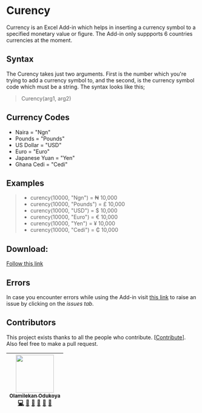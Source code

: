# Curency
Currency is an Excel Add-in which helps in inserting a currency symbol to a specified monetary value or figure. The Add-in only suppports 6 countries currencies at the moment.

## Syntax
The Curency takes just two arguments. First is the number which you're trying to add a currency symbol to, and the second, is the currency symbol code which must be a string.
The syntax looks like this;

> Curency(arg1, arg2)

## Currency Codes
*  Naira = "Ngn"
*  Pounds = "Pounds"
*  US Dollar = "USD"
*  Euro = "Euro"
*  Japanese Yuan = "Yen"
*  Ghana Cedi = "Cedi"

## Examples
> * curency(10000, "Ngn") = ₦ 10,000
> * curency(10000, "Pounds") = £ 10,000
> * curency(10000, "USD") = $ 10,000
> * curency(10000, "Euro") = € 10,000
> * curency(10000, "Yen") = ¥ 10,000
> * curency(10000, "Cedi") = ₵ 10,000

## Download:
[<p>Follow this link</p>](https://excelntw.herokuapp.com/)

## Errors
In case you encounter errors while using the Add-in visit [this link](https://github.com/olamilekan000/Curency) to raise an issue by clicking on the _issues tab_.

## Contributors

This project exists thanks to all the people who contribute. [[Contribute](CONTRIBUTING.md)]. Also feel free to make a pull request.

| [<img src="https://github.com/olamilekan000.png" width="100px;"><br><sub><b>Olamilekan Odukoya</b></sub>](https://github.com/olamilekan000) <br /> [💻](https://github.com/olamilekan000/myBot/commits?author=olamilekan000 "Code") [💬](#question-olamilekan000 "Answering Questions") [📖](https://github.com/olamilekan000/myBot/commits?author=olamilekan000 "Documentation") [👀](#review-olamilekan000 "Reviewed Pull Requests") [📢](#talk-olamilekan000 "Talks") [🔧](#tool-olamilekan000 "Tools") |
| :---: | 